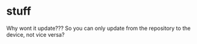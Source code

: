 # stuff
Why wont it update???
So you can only update from the repository to the device, not vice versa?
